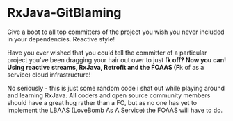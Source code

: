 RxJava-GitBlaming
=================

Give a boot to all top committers of the project you wish you never included in your dependencies. Reactive style!

Have you ever wished that you could tell the committer of a particular project you've been dragging your hair out over to just f**k off? Now you can! Using reactive streams, RxJava, Retrofit and the FOAAS (F**k of as a service) cloud infrastructure!

No seriously - this is just some random code i shat out while playing around and learning RxJava.
All coders and open source community members should have a great hug rather than a FO, but as no one has yet to implement the LBAAS (LoveBomb As A Service) the FOAAS will have to do.
